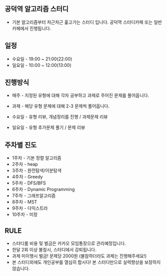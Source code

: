 

## 공덕역 알고리즘 스터디

* 기본 알고리즘부터 차근차근 훑고가는 스터디 입니다. 공덕역 스터디카페 또는 일반 카페에서 진행됩니다.


## 일정

* 수요일 - 19:00 ~ 21:00(22:00)
* 일요일 - 10:00 ~ 12:00(13:00)

## 진행방식

* 매주 - 지정된 유형에 대해 각자 공부하고 과제로 주어진 문제를 풀어옵니다.
* 과제 - 해당 유형 문제에 대해 2-3 문제씩 풀어옵니다.

* 수요일 - 유형 리뷰, 개념정리를 진행 / 과제문제 리뷰
* 일요일 - 유형 추가문제 풀기 / 문제 리뷰

## 주차별 진도

* 1주차 - 기본 정렬 알고리즘
* 2주차 - heap
* 3주차 - 완전탐색/이분탐색
* 4주차 - Greedy
* 5주차 - DFS/BFS
* 6주차 - Dynamic Programming
* 7주차 - 그래프알고리즘
* 8주차 - MST
* 9주차 - 다익스트라
* 10주차 - 미정

## RULE

* 스터디룸 비용 및 벌금은 카카오 모임통장으로 관리예정입니다.
* 한달 2회 이상 불참시, 스터디에서 강퇴됩니다.
* 과제 미이행시 벌금! 문제당 2000원 (불참하더라도 과제는 진행해주세요!)
* 본 스터디외에도 개인공부를 열심히 합시다! 본 스터디만으로 실력향상을 보장하지 않습니다.

